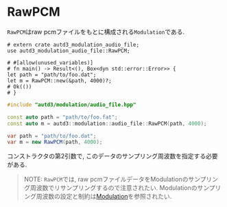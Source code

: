 # RawPCM

`RawPCM`はraw pcmファイルをもとに構成される`Modulation`である.

```rust,should_panic,edition2021
# extern crate autd3_modulation_audio_file;
use autd3_modulation_audio_file::RawPCM;

# #[allow(unused_variables)]
# fn main() -> Result<(), Box<dyn std::error::Error>> {
let path = "path/to/foo.dat";
let m = RawPCM::new(&path, 4000)?;
# Ok(())
# }
```

```cpp
#include "autd3/modulation/audio_file.hpp"

const auto path = "path/to/foo.fat";
const auto m = autd3::modulation::audio_file::RawPCM(path, 4000);
```

```cs
var path = "path/to/foo.dat";
var m = new RawPCM(path, 4000);
```

コンストラクタの第2引数で, このデータのサンプリング周波数を指定する必要がある.

> NOTE: `RawPCM`では, raw pcmファイルデータをModulationのサンプリング周波数でリサンプリングするので注意されたい.
> Modulationのサンプリング周波数の設定と制約は[Modulation](../modulation.md)を参照されたい.
